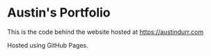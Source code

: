 # Austin's Portfolio

This is the code behind the website hosted at https://austindurr.com  
  
Hosted using GitHub Pages.
